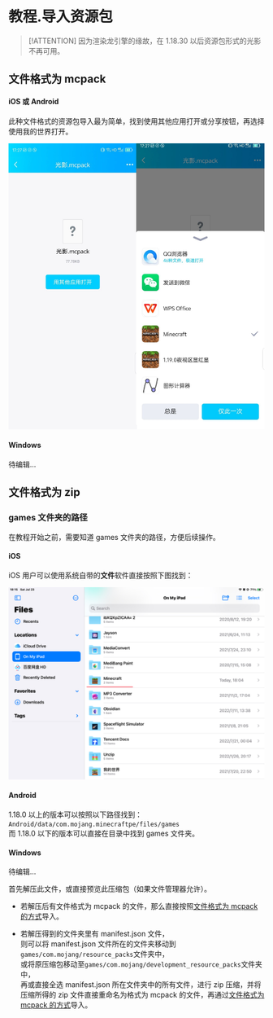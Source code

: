 <!-- community/creation/tutorialImportingResourcePacks -->
# 教程.导入资源包

> [!ATTENTION]
> 因为渲染龙引擎的缘故，在 1.18.30 以后资源包形式的光影不再可用。

## 文件格式为 mcpack

<!-- tabs:start -->

#### **iOS 或 Android**

此种文件格式的资源包导入最为简单，找到使用其他应用打开或分享按钮，再选择使用我的世界打开。

![mcpack](../../images/mcpack.jpeg)

#### **Windows**

待编辑...

<!-- tabs:end -->

## 文件格式为 zip

### games 文件夹的路径

在教程开始之前，需要知道 games 文件夹的路径，方便后续操作。

<!-- tabs:start -->

#### **iOS**

iOS 用户可以使用系统自带的**文件**软件直接按照下图找到：

![pathIOS](../../images/pathIOS.jpeg)

#### **Android**

1.18.0 以上的版本可以按照以下路径找到：</br>
`Android/data/com.mojang.minecraftpe/files/games`</br>
而 1.18.0 以下的版本可以直接在目录中找到 games 文件夹。

#### **Windows**

待编辑...

<!-- tabs:end -->

首先解压此文件，或直接预览此压缩包（如果文件管理器允许）。

- 若解压后有文件格式为 mcpack 的文件，那么直接按照[文件格式为 mcpack 的方式](community/creation/tutorialImportingResourcePacks?id=文件格式为-mcpack)导入。

- 若解压得到的文件夹里有 manifest.json 文件，</br>
  则可以将 manifest.json 文件所在的文件夹移动到`games/com.mojang/resource_packs`文件夹中，</br>
  或将原压缩包移动至`games/com.mojang/development_resource_packs`文件夹中，</br>
  再或直接全选 manifest.json 所在文件夹中的所有文件，进行 zip 压缩，并将压缩所得的 zip 文件直接重命名为格式为 mcpack 的文件，再通过[文件格式为 mcpack 的方式](community/creation/tutorialImportingResourcePacks?id=文件格式为-mcpack)导入。
